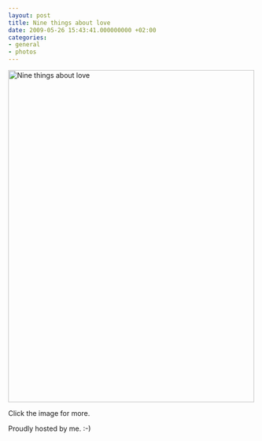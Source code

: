 ```yaml
---
layout: post
title: Nine things about love
date: 2009-05-26 15:43:41.000000000 +02:00
categories:
- general
- photos
---
```

<a href="http://cosmonova.ro/post/113210915/nine-things-about-love"><img src="https://content.rusiczki.net/2009/05/nine-things-about-love.jpg" alt="Nine things about love" title="Nine things about love" width="500" height="676"/></a>

Click the image for more.

Proudly hosted by me. :-)

